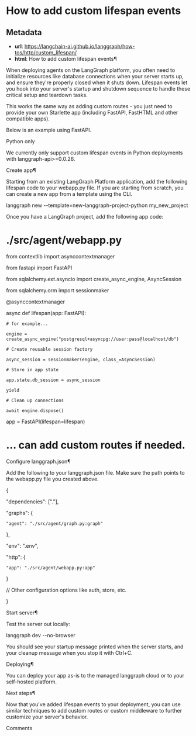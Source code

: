 # How to add custom lifespan events



## Metadata

- **url**: https://langchain-ai.github.io/langgraph/how-tos/http/custom_lifespan/
- **html**: How to add custom lifespan events¶

When deploying agents on the LangGraph platform, you often need to initialize resources like database connections when your server starts up, and ensure they're properly closed when it shuts down. Lifespan events let you hook into your server's startup and shutdown sequence to handle these critical setup and teardown tasks.

This works the same way as adding custom routes - you just need to provide your own Starlette app (including FastAPI, FastHTML and other compatible apps).

Below is an example using FastAPI.

Python only

We currently only support custom lifespan events in Python deployments with langgraph-api>=0.0.26.

Create app¶

Starting from an existing LangGraph Platform application, add the following lifespan code to your webapp.py file. If you are starting from scratch, you can create a new app from a template using the CLI.

langgraph new --template=new-langgraph-project-python my_new_project


Once you have a LangGraph project, add the following app code:

# ./src/agent/webapp.py

from contextlib import asynccontextmanager

from fastapi import FastAPI

from sqlalchemy.ext.asyncio import create_async_engine, AsyncSession

from sqlalchemy.orm import sessionmaker



@asynccontextmanager

async def lifespan(app: FastAPI):

    # for example...

    engine = create_async_engine("postgresql+asyncpg://user:pass@localhost/db")

    # Create reusable session factory

    async_session = sessionmaker(engine, class_=AsyncSession)

    # Store in app state

    app.state.db_session = async_session

    yield

    # Clean up connections

    await engine.dispose()



app = FastAPI(lifespan=lifespan)



# ... can add custom routes if needed.

Configure langgraph.json¶

Add the following to your langgraph.json file. Make sure the path points to the webapp.py file you created above.

{

  "dependencies": ["."],

  "graphs": {

    "agent": "./src/agent/graph.py:graph"

  },

  "env": ".env",

  "http": {

    "app": "./src/agent/webapp.py:app"

  }

  // Other configuration options like auth, store, etc.

}

Start server¶

Test the server out locally:

langgraph dev --no-browser


You should see your startup message printed when the server starts, and your cleanup message when you stop it with Ctrl+C.

Deploying¶

You can deploy your app as-is to the managed langgraph cloud or to your self-hosted platform.

Next steps¶

Now that you've added lifespan events to your deployment, you can use similar techniques to add custom routes or custom middleware to further customize your server's behavior.

Comments
